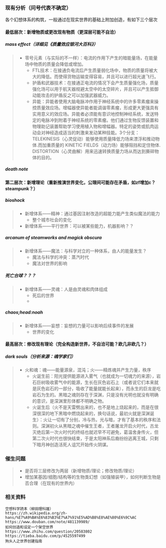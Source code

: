 ### 现有分析（问号代表不确定）
各个幻想体系的构筑，一般通过在现实世界的基础上附加创造，有如下三个层次
#### 最低层次：新增物质或更改现有物质（更深层可能不自洽）
##### mass effect（详细见《质量效应银河大百科》）
>* 零号元素（与实际的不一样）：电流的作用下产生的暗能量场，在能量场中物质的质量会降低或增加。
>   * FTL技术：在接通负电流后产生质量弱化场中，物质的质量将被大大的降低。而使得货物运输变得容易，并且可以进行超光速飞行。
>   * 护盾和武器技术：在接通正电流的情况下会产生质量强化场，质量强化场可以用于航天器规避太空中的太空碎片，并且可以产生抵御动能攻击的护盾反之可以加强武器威力。
>   * 异能：异能者使用大脑电脉冲作用于神经系统中的许多零素瘤来操控质量效应场。增幅器使异能者能调谐零素瘤，形成更大更强具有实用意义的效应场。异能者必须能有意识地控制神经系统，发送特定的电脉冲到附着于神经系统的零素瘤。他们通过生物反馈装置和物理助记装置帮助学习使用植入物和增幅器。特定的姿势或肌肉运动会对神经造成适当的刺激来发动某种技能。3个分支：TELEKINESIS（心灵促动）能够使用质量降低力场来漂浮和推动物体.而加重质量的 KINETIC FIELDS（动力场）能够阻挡和定住物体. DISTORTION（心灵曲解）用来迅速转换质量力场从而达到撕碎物体的目的。
>
##### death note
>
>
#### 第二层次：新增理论（重新推演世界变化，公理间可能存在矛盾，如zf增加c？steampunk？）
##### bioshock
> * 新增体系——精神：通过基因注射改造的超能力能产生类似魔法的能力
>   * 整个城市社会的变化
> * 新增体系——平行世界：可以被某些能力，机器影响？？
>
##### arcanum of steamworks and magick obscura
> * 新增体系——魔法：与科学对立的一种体系，由人的能量发生？
>   * 魔法与科学的冲突：蒸汽时代
>   * 魔法对世界的影响
>
##### 死亡台球？？？
> * 新增体系——灵魂：人是由灵魂和肉体组成
>   * 死后的世界
>   * 
>
##### chaos;head:noah
> * 新增体系——妄想：妄想的力量可以影响后续事件的发展
>   * 世界的变化
>
#### 最高层次：修改现有理论（完全构造新世界，不自洽可能？欧几非欧几？）
##### dark souls（分析来源：魂学家们）
> * 火和魂：魂——能量源泉，混沌；火——精炼魂并产生力量，秩序
>   * 火诞生前：阳光提供能源进入雾气（也就成为一切魂力的来源），岩石巨树吸收雾气中的能源，生长在灰色岩石上（或者说它们本来就是灰色岩石的一部分，吸收了能量就能长起来），而永生的巨龙是吃岩石为生的。黑暗之魂则存在于深渊，只是没有光明也就没有明确的意识，是深渊里形体都不明确之物。
>   * 火诞生后（火不是天雷劈出来的，也不是地上烧起来的，而是在很深很深的地下黑暗中燃烧起来的，换句话说，最初火就是深渊诞生）：火让一切有了分别，冷与热，光与暗，才有了基本的秩序和法则。深渊初火从黑暗之魂中催生王者，王者屠龙开启火时代，古龙灭绝后第一次火时代的终结也就迟早不可避免，葛温舍身传火，但第二次火时代也很快结束，于是太阳神系后裔纷纷逃离王城，只剩下暗月神创造活死人诅咒开始传火阴谋。
> 
### 催生问题
> * 是否将三层修改为两层（新增物质/理论；修改物质/理论）
> * 增加某基因/细胞/结构等的生物类幻想（如强殖装甲），如何判断生物是否合理（在现有的世界内）

### 相关资料
```
空想科学読本（柳田理科雄）
https://zh.wikipedia.org/zh-hans/%E7%A9%BA%E6%83%B3%E7%A7%91%E5%AD%B8%E8%AE%80%E6%9C%AC
https://www.douban.com/note/481139989/
如何创造和设定一个架空世界
https://www.zhihu.com/question/20583802
https://tieba.baidu.com/p/4525597499
狗头人之世界创建指南
```
